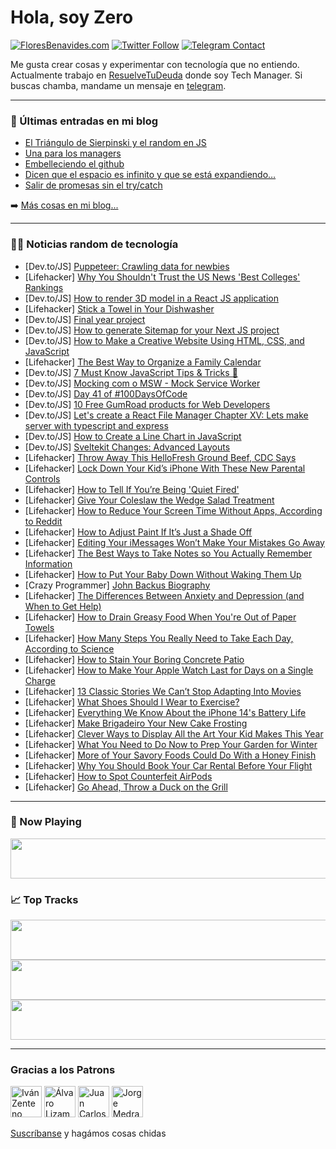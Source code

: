 # Hola, soy Zero

[![FloresBenavides.com](https://img.shields.io/website?down_message=oops&label=MiBlog&style=for-the-badge&up_message=online&url=https%3A%2F%2Ffloresbenavides.com)](https://floresbenavides.com) [![Twitter Follow](https://img.shields.io/twitter/follow/ZeroDragon?color=%231DA1F2&label=Follow&logo=twitter&logoColor=ffffff&style=for-the-badge)](https://twitter.com/zerodragon) [![Telegram Contact](https://img.shields.io/badge/escr%C3%ADbeme-ZeroDragon-%2326A5E4?style=for-the-badge&logo=telegram)](https://t.me/zerodragon)

Me gusta crear cosas y experimentar con tecnología que no entiendo.
Actualmente trabajo en [ResuelveTuDeuda](http://github.com/resuelve) donde soy Tech Manager.
Si buscas chamba, mandame un mensaje en [telegram](https://t.me/zerodragon).

---

### 📕 Últimas entradas en mi blog
<!-- BLOG-POST-LIST:START -->
- [El Triángulo de Sierpinski y el random en JS](https://floresbenavides.com/el-triangulo-de-sierpinski-y-el-random-en-js/)
- [Una para los managers](https://floresbenavides.com/una-para-los-managers/)
- [Embelleciendo el github](https://floresbenavides.com/embelleciendo-el-github/)
- [Dicen que el espacio es infinito y que se está expandiendo…](https://floresbenavides.com/dicen-que-el-espacio-es-infinito-y-que-se-esta-expandiendo/)
- [Salir de promesas sin el try/catch](https://floresbenavides.com/salir-de-promesas-sin-el-try-catch/)
<!-- BLOG-POST-LIST:END -->

➡️ [Más cosas en mi blog...](https://floresbenavides.com)

---

### 👨‍💻 Noticias random de tecnología
<!-- TECH-POSTS:START -->
- [Dev.to/JS] [Puppeteer: Crawling data for newbies](https://dev.to/mahmoudgalal/puppeteer-crawling-data-for-newbies-3bik)
- [Lifehacker] [Why You Shouldn&#39;t Trust the US News &#39;Best Colleges&#39; Rankings](https://lifehacker.com/why-you-shouldnt-trust-the-us-news-best-colleges-rankin-1849537224)
- [Dev.to/JS] [How to render 3D model in a React JS application](https://dev.to/codebucks/how-to-render-3d-model-in-a-react-js-application-2bi)
- [Lifehacker] [Stick a Towel in Your Dishwasher](https://lifehacker.com/stick-a-towel-in-your-dishwasher-1849536897)
- [Dev.to/JS] [Final year project](https://dev.to/ahtaxam/final-year-project-4il0)
- [Dev.to/JS] [How to generate Sitemap for your Next JS project](https://dev.to/pfedprog/how-to-generate-sitemap-for-your-next-js-project-cl5)
- [Dev.to/JS] [How to Make a Creative Website Using HTML, CSS, and JavaScript](https://dev.to/codewithsadee/how-to-make-a-creative-website-using-html-css-and-javascript-b4a)
- [Lifehacker] [The Best Way to Organize a Family Calendar](https://lifehacker.com/the-best-way-to-organize-a-family-calendar-1849534173)
- [Dev.to/JS] [7 Must Know JavaScript Tips &amp; Tricks 🎈](https://dev.to/dcodeyt/7-must-know-javascript-tips-tricks-2m8f)
- [Dev.to/JS] [Mocking com o MSW - Mock Service Worker](https://dev.to/deesouza/mocking-com-o-msw-mock-service-worker-16n3)
- [Dev.to/JS] [Day 41 of #100DaysOfCode](https://dev.to/ananfito/day-41-of-100daysofcode-50mj)
- [Dev.to/JS] [10 Free GumRoad products for Web Developers](https://dev.to/surajondev/10-free-gumroad-products-for-web-developers-1p6g)
- [Dev.to/JS] [Let&#39;s create a React File Manager Chapter XV: Lets make server with typescript and express](https://dev.to/hassanzohdy/lets-create-a-react-file-manager-chapter-xv-lets-make-server-with-typescript-and-express-4411)
- [Dev.to/JS] [How to Create a Line Chart in JavaScript](https://dev.to/andreykh1985/how-to-create-a-line-chart-in-javascript-176k)
- [Dev.to/JS] [Sveltekit Changes: Advanced Layouts](https://dev.to/theether0/sveltekit-changes-advanced-layouts-3id4)
- [Lifehacker] [Throw Away This HelloFresh Ground Beef, CDC Says](https://lifehacker.com/throw-away-this-hellofresh-ground-beef-cdc-says-1849536302)
- [Lifehacker] [Lock Down Your Kid’s iPhone With These New Parental Controls](https://lifehacker.com/lock-down-your-kid-s-iphone-with-these-new-parental-con-1849534487)
- [Lifehacker] [How to Tell If You’re Being &#39;Quiet Fired&#39;](https://lifehacker.com/how-to-tell-if-you-re-being-quiet-fired-1849536863)
- [Lifehacker] [Give Your Coleslaw the Wedge Salad Treatment](https://lifehacker.com/give-your-coleslaw-the-wedge-salad-treatment-1849536527)
- [Lifehacker] [How to Reduce Your Screen Time Without Apps, According to Reddit](https://lifehacker.com/how-to-reduce-your-screen-time-without-apps-according-1849536443)
- [Lifehacker] [How to Adjust Paint If It’s Just a Shade Off](https://lifehacker.com/how-to-adjust-paint-if-it-s-just-a-shade-off-1849534891)
- [Lifehacker] [Editing Your iMessages Won’t Make Your Mistakes Go Away](https://lifehacker.com/you-can-finally-edit-and-undo-sent-messages-on-iphone-1849167883)
- [Lifehacker] [The Best Ways to Take Notes so You Actually Remember Information](https://lifehacker.com/the-best-ways-to-take-notes-so-you-actually-remember-in-1849535943)
- [Lifehacker] [How to Put Your Baby Down Without Waking Them Up](https://lifehacker.com/how-to-put-your-baby-down-without-waking-them-up-1849535970)
- [Crazy Programmer] [John Backus Biography](https://www.thecrazyprogrammer.com/2022/09/john-backus-biography.html)
- [Lifehacker] [The Differences Between Anxiety and Depression &lpar;and When to Get Help&rpar;](https://lifehacker.com/the-differences-between-anxiety-and-depression-and-whe-1849528175)
- [Lifehacker] [How to Drain Greasy Food When You&#39;re Out of Paper Towels](https://lifehacker.com/how-to-drain-greasy-food-when-youre-out-of-paper-towels-1849535418)
- [Lifehacker] [How Many Steps You Really Need to Take Each Day, According to Science](https://lifehacker.com/how-many-steps-you-really-need-to-take-each-day-accord-1849535168)
- [Lifehacker] [How to Stain Your Boring Concrete Patio](https://lifehacker.com/how-to-stain-your-boring-concrete-patio-1849532297)
- [Lifehacker] [How to Make Your Apple Watch Last for Days on a Single Charge](https://lifehacker.com/how-to-make-your-apple-watch-last-for-days-on-a-single-1849533531)
- [Lifehacker] [13 Classic Stories We Can’t Stop Adapting Into Movies](https://lifehacker.com/13-classic-stories-we-can-t-stop-adapting-into-movies-1849524899)
- [Lifehacker] [What Shoes Should I Wear to Exercise?](https://lifehacker.com/what-shoes-should-i-wear-to-exercise-1849534543)
- [Lifehacker] [Everything We Know About the iPhone 14&#39;s Battery Life](https://lifehacker.com/everything-we-know-about-the-iphone-14s-battery-life-1849532742)
- [Lifehacker] [Make Brigadeiro Your New Cake Frosting](https://lifehacker.com/make-brigadeiro-your-new-cake-frosting-1849532365)
- [Lifehacker] [Clever Ways to Display All the Art Your Kid Makes This Year](https://lifehacker.com/clever-ways-to-display-all-the-art-your-kid-makes-this-1849530453)
- [Lifehacker] [What You Need to Do Now to Prep Your Garden for Winter](https://lifehacker.com/what-you-need-to-do-now-to-prep-your-garden-for-winter-1849530291)
- [Lifehacker] [More of Your Savory Foods Could Do With a Honey Finish](https://lifehacker.com/more-of-your-savory-foods-could-do-with-a-honey-finish-1849532197)
- [Lifehacker] [Why You Should Book Your Car Rental Before Your Flight](https://lifehacker.com/why-you-should-book-your-car-rental-before-your-flight-1849529569)
- [Lifehacker] [How to Spot Counterfeit AirPods](https://lifehacker.com/how-to-spot-counterfeit-airpods-1849530662)
- [Lifehacker] [Go Ahead, Throw a Duck on the Grill](https://lifehacker.com/go-ahead-throw-a-duck-on-the-grill-1849527371)<!-- TECH-POSTS:END -->

---

### 🎵 Now Playing
<a href="https://spotify-now-playing-dun.vercel.app/now-playing?open"><img src="https://spotify-now-playing-dun.vercel.app/now-playing" width="540" height="64"></a>

### 📈 Top Tracks
<a href="https://spotify-now-playing-dun.vercel.app/top-tracks?i=1&open"><img src="https://spotify-now-playing-dun.vercel.app/top-tracks?i=1" width="540" height="64"></a>
<a href="https://spotify-now-playing-dun.vercel.app/top-tracks?i=2&open"><img src="https://spotify-now-playing-dun.vercel.app/top-tracks?i=2" width="540" height="64"></a>
<a href="https://spotify-now-playing-dun.vercel.app/top-tracks?i=3&open"><img src="https://spotify-now-playing-dun.vercel.app/top-tracks?i=3" width="540" height="64"></a>

---

### Gracias a los Patrons
[<img src="https://avatars.githubusercontent.com/u/243380?v=4" alt="Iván Zenteno" width="50px">](https://github.com/k001) [<img src="https://avatars.githubusercontent.com/u/19955639?v=4" alt="Álvaro Lizama" width="50px">](https://github.com/alvarolizama) [<img src="https://avatars.githubusercontent.com/u/2718753?v=4" alt="Juan Carlos Ruiz" width="50px">](https://github.com/JuanCrg90) [<img src="https://avatars.githubusercontent.com/u/37025?v=4" alt="Jorge Medrano" width="50px">](https://github.com/h1pp1e) 

[Suscríbanse](https://www.patreon.com/zerodragon) y hagámos cosas chidas

